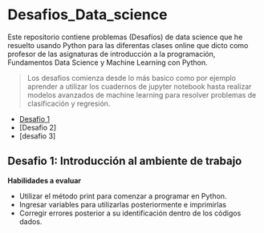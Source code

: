 # Desafios_Data_science
Este repositorio contiene problemas (Desafíos) de data science que he resuelto usando Python para las diferentas clases online que dicto como profesor de las asignaturas de  introducción a la programación, Fundamentos Data Science y Machine Learning con Python.

> Los desafios comienza desde lo más basico como por ejemplo aprender a utilizar los cuadernos de jupyter notebook hasta realizar modelos avanzados de machine learning para resolver problemas de clasificación y regresión.


- [Desafio 1](https://github.com/RubenGithub1108/Desafios_DS#desafio-1-introducci%C3%B3n-al-ambiente-de-trabajo)
- [Desafio 2]
- [desafio 3]

## Desafio 1: Introducción al ambiente de trabajo
**Habilidades a evaluar**
- Utilizar el método print para comenzar a programar en Python.
- Ingresar variables para utilizarlas posteriormente e imprimirlas
- Corregir errores posterior a su identificación dentro de los códigos dados.
